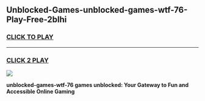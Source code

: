 
## Unblocked-Games-unblocked-games-wtf-76-Play-Free-2blhi
<h3>
<a href="https://premium76.site?title=unblocked-games-wtf-76&ref=21A">CLICK TO PLAY</a></h3>
<hr>

<h3>
<a href="https://premium76.site?title=unblocked-games-wtf-76&ref=21A">CLICK 2 PLAY</a>
  
</h3>

<a href="https://premium76.site?title=unblocked-games-wtf-76&ref=21A"><img src="https://clearcache.store/games.png"></a>


**unblocked-games-wtf-76 games unblocked: Your Gateway to Fun and Accessible Online Gaming**
